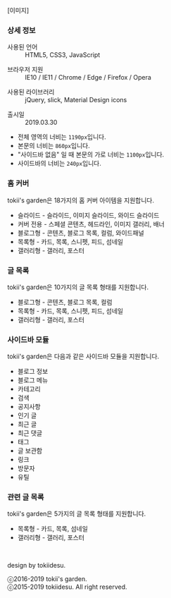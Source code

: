 [이미지]

### 상세 정보

<div class="product-info">
<dl>
  <dt>사용된 언어</dt>
  <dd>HTML5, CSS3, JavaScript</dd>
</dl>
<dl>
  <dt>브라우저 지원</dt>
  <dd>IE10 / IE11 / Chrome / Edge / Firefox / Opera</dd>
</dl>
<dl>
  <dt>사용된 라이브러리</dt>
  <dd>jQuery, slick, Material Design icons</dd>
</dl>
<dl>
  <dt>출시일</dt>
  <dd>2019.03.30</dd>
</dl>
</div>

- 전체 영역의 너비는 `1190px`입니다.
- 본문의 너비는 `860px`입니다.
- "사이드바 없음" 일 때 본문의 가로 너비는 `1100px`입니다.
- 사이드바의 너비는 `240px`입니다.

### 홈 커버

tokii's garden은 18가지의 홈 커버 아이템을 지원합니다.

* 슬라이드 - 슬라이드, 이미지 슬라이드, 와이드 슬라이드
* 커버 전용 - 스페셜 콘텐츠, 헤드라인, 이미지 갤러리, 배너
* 블로그형 - 콘텐츠, 블로그 목록, 컬럼, 와이드패널
* 목록형 - 카드, 목록, 스니펫, 피드, 섬네일
* 갤러리형 - 갤러리, 포스터

### 글 목록

tokii's garden은 10가지의 글 목록 형태를 지원합니다.

* 블로그형 - 콘텐츠, 블로그 목록, 컬럼
* 목록형 - 카드, 목록, 스니펫, 피드, 섬네일
* 갤러리형 - 갤러리, 포스터

### 사이드바 모듈

tokii's garden은 다음과 같은 사이드바 모듈을 지원합니다.

- 블로그 정보
- 블로그 메뉴
- 카테고리
- 검색
- 공지사항
- 인기 글
- 최근 글
- 최근 댓글
- 태그
- 글 보관함
- 링크
- 방문자
- 유틸

### 관련 글 목록

tokii's garden은 5가지의 글 목록 형태를 지원합니다.

* 목록형 - 카드, 목록, 섬네일
* 갤러리형 - 갤러리, 포스터

<p><br></p>

design by tokiidesu.

ⓒ2016-2019 tokii's garden.  
ⓒ2015-2019 tokiidesu. All right reserved.